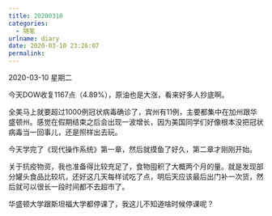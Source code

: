 ```yaml
---
title: 20200310
categories:
  - 随笔
urlname: diary
date: 2020-03-10 23:26:07
permalink:
---
```

2020-03-10 星期二

今天DOW收复1167点（4.89%），原油也是大涨，看来好多人抄底啊。

全美马上就要超过1000例冠状病毒确诊了，宾州有11例，主要都集中在加州跟华盛顿州。感觉在假期结束之后会出现一波增长，因为美国同学们好像根本没把冠状病毒当一回事儿，还是照样出去玩。

今天学完了《现代操作系统》第一章，然后就摸鱼了好久，第二章才刚刚开始。

关于抗疫物资，我也准备得比较充足了，食物囤积了大概两个月的量。就是发现部分罐头食品比较坑，还好这几天每样试吃了点，明后天应该最后出门补一次货，然后就可以很长一段时间都不去超市了。

华盛顿大学跟斯坦福大学都停课了，我这儿不知道啥时候停课呢？